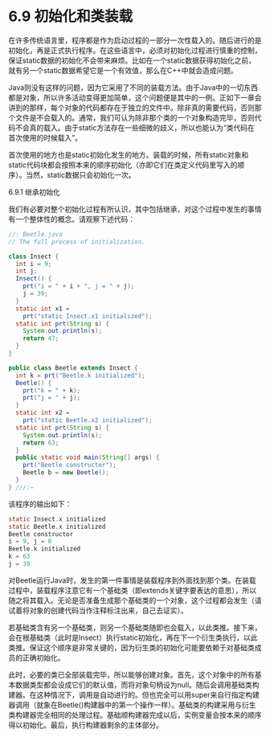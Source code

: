 # 6.9 初始化和类装载


在许多传统语言里，程序都是作为启动过程的一部分一次性载入的。随后进行的是初始化，再是正式执行程序。在这些语言中，必须对初始化过程进行慎重的控制，保证static数据的初始化不会带来麻烦。比如在一个static数据获得初始化之前，就有另一个static数据希望它是一个有效值，那么在C++中就会造成问题。

Java则没有这样的问题，因为它采用了不同的装载方法。由于Java中的一切东西都是对象，所以许多活动变得更加简单，这个问题便是其中的一例。正如下一章会讲到的那样，每个对象的代码都存在于独立的文件中。除非真的需要代码，否则那个文件是不会载入的。通常，我们可认为除非那个类的一个对象构造完毕，否则代码不会真的载入。由于static方法存在一些细微的歧义，所以也能认为“类代码在首次使用的时候载入”。

首次使用的地方也是static初始化发生的地方。装载的时候，所有static对象和static代码块都会按照本来的顺序初始化（亦即它们在类定义代码里写入的顺序）。当然，static数据只会初始化一次。

6.9.1 继承初始化

我们有必要对整个初始化过程有所认识，其中包括继承，对这个过程中发生的事情有一个整体性的概念。请观察下述代码：

``` Java
//: Beetle.java
// The full process of initialization.

class Insect {
  int i = 9;
  int j;
  Insect() {
    prt("i = " + i + ", j = " + j);
    j = 39;
  }
  static int x1 = 
    prt("static Insect.x1 initialized");
  static int prt(String s) {
    System.out.println(s);
    return 47;
  }
}

public class Beetle extends Insect {
  int k = prt("Beetle.k initialized");
  Beetle() {
    prt("k = " + k);
    prt("j = " + j);
  }
  static int x2 =
    prt("static Beetle.x2 initialized");
  static int prt(String s) {
    System.out.println(s);
    return 63;
  }
  public static void main(String[] args) {
    prt("Beetle constructor");
    Beetle b = new Beetle();
  }
} ///:~
```

该程序的输出如下：

``` Java
static Insect.x initialized
static Beetle.x initialized
Beetle constructor
i = 9, j = 0
Beetle.k initialized
k = 63
j = 39 
```

对Beetle运行Java时，发生的第一件事情是装载程序到外面找到那个类。在装载过程中，装载程序注意它有一个基础类（即extends关键字要表达的意思），所以随之将其载入。无论是否准备生成那个基础类的一个对象，这个过程都会发生（请试着将对象的创建代码当作注释标注出来，自己去证实）。

若基础类含有另一个基础类，则另一个基础类随即也会载入，以此类推。接下来，会在根基础类（此时是Insect）执行static初始化，再在下一个衍生类执行，以此类推。保证这个顺序是非常关键的，因为衍生类的初始化可能要依赖于对基础类成员的正确初始化。

此时，必要的类已全部装载完毕，所以能够创建对象。首先，这个对象中的所有基本数据类型都会设成它们的默认值，而将对象句柄设为null。随后会调用基础类构建器。在这种情况下，调用是自动进行的。但也完全可以用super来自行指定构建器调用（就象在Beetle()构建器中的第一个操作一样）。基础类的构建采用与衍生类构建器完全相同的处理过程。基础顺构建器完成以后，实例变量会按本来的顺序得以初始化。最后，执行构建器剩余的主体部分。
